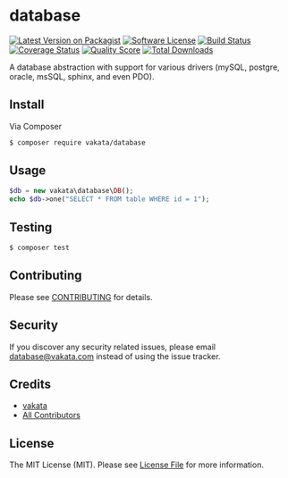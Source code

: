 # database

[![Latest Version on Packagist][ico-version]][link-packagist]
[![Software License][ico-license]](LICENSE.md)
[![Build Status][ico-travis]][link-travis]
[![Coverage Status][ico-scrutinizer]][link-scrutinizer]
[![Quality Score][ico-code-quality]][link-code-quality]
[![Total Downloads][ico-downloads]][link-downloads]

A database abstraction with support for various drivers (mySQL, postgre, oracle, msSQL, sphinx, and even PDO).

## Install

Via Composer

``` bash
$ composer require vakata/database
```

## Usage

``` php
$db = new vakata\database\DB();
echo $db->one("SELECT * FROM table WHERE id = 1");
```

## Testing

``` bash
$ composer test
```


## Contributing

Please see [CONTRIBUTING](CONTRIBUTING.md) for details.

## Security

If you discover any security related issues, please email database@vakata.com instead of using the issue tracker.

## Credits

- [vakata][link-author]
- [All Contributors][link-contributors]

## License

The MIT License (MIT). Please see [License File](LICENSE.md) for more information.

[ico-version]: https://img.shields.io/packagist/v/vakata/database.svg?style=flat-square
[ico-license]: https://img.shields.io/badge/license-MIT-brightgreen.svg?style=flat-square
[ico-travis]: https://img.shields.io/travis/vakata/database/master.svg?style=flat-square
[ico-scrutinizer]: https://img.shields.io/scrutinizer/coverage/g/vakata/database.svg?style=flat-square
[ico-code-quality]: https://img.shields.io/scrutinizer/g/vakata/database.svg?style=flat-square
[ico-downloads]: https://img.shields.io/packagist/dt/vakata/database.svg?style=flat-square

[link-packagist]: https://packagist.org/packages/vakata/database
[link-travis]: https://travis-ci.org/vakata/database
[link-scrutinizer]: https://scrutinizer-ci.com/g/vakata/database/code-structure
[link-code-quality]: https://scrutinizer-ci.com/g/vakata/database
[link-downloads]: https://packagist.org/packages/vakata/database
[link-author]: https://github.com/vakata
[link-contributors]: ../../contributors
